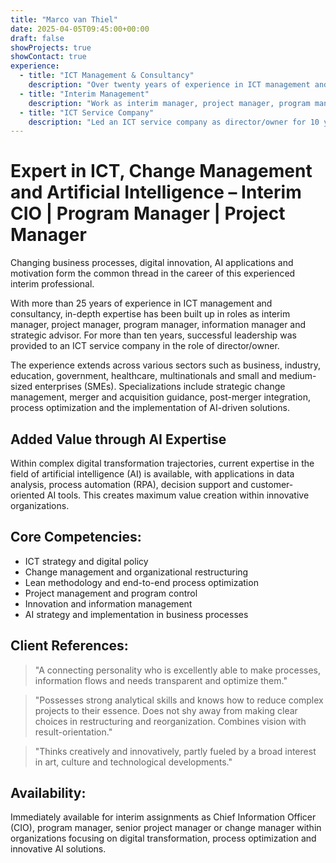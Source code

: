 ```yaml
---
title: "Marco van Thiel"
date: 2025-04-05T09:45:00+00:00
draft: false
showProjects: true
showContact: true
experience:
  - title: "ICT Management & Consultancy"
    description: "Over twenty years of experience in ICT management and consultancy"
  - title: "Interim Management"
    description: "Work as interim manager, project manager, program manager, information manager and strategic advisor"
  - title: "ICT Service Company"
    description: "Led an ICT service company as director/owner for 10 years"
---
```


# Expert in ICT, Change Management and Artificial Intelligence – Interim CIO | Program Manager | Project Manager

Changing business processes, digital innovation, AI applications and motivation form the common thread in the career of this experienced interim professional.

With more than 25 years of experience in ICT management and consultancy, in-depth expertise has been built up in roles as interim manager, project manager, program manager, information manager and strategic advisor. For more than ten years, successful leadership was provided to an ICT service company in the role of director/owner.

The experience extends across various sectors such as business, industry, education, government, healthcare, multinationals and small and medium-sized enterprises (SMEs). Specializations include strategic change management, merger and acquisition guidance, post-merger integration, process optimization and the implementation of AI-driven solutions.

## Added Value through AI Expertise

Within complex digital transformation trajectories, current expertise in the field of artificial intelligence (AI) is available, with applications in data analysis, process automation (RPA), decision support and customer-oriented AI tools. This creates maximum value creation within innovative organizations.

## Core Competencies:

* ICT strategy and digital policy
* Change management and organizational restructuring
* Lean methodology and end-to-end process optimization
* Project management and program control
* Innovation and information management
* AI strategy and implementation in business processes

## Client References:

> "A connecting personality who is excellently able to make processes, information flows and needs transparent and optimize them."

> "Possesses strong analytical skills and knows how to reduce complex projects to their essence. Does not shy away from making clear choices in restructuring and reorganization. Combines vision with result-orientation."

> "Thinks creatively and innovatively, partly fueled by a broad interest in art, culture and technological developments."

## Availability:

Immediately available for interim assignments as Chief Information Officer (CIO), program manager, senior project manager or change manager within organizations focusing on digital transformation, process optimization and innovative AI solutions.
